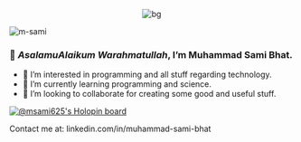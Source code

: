 <div align="center">

![bg](https://user-images.githubusercontent.com/77672838/221627528-eb4687e6-daaa-4c60-a1e7-c1301cab782f.png)


</div>

<img src="https://komarev.com/ghpvc/?username=MSami625&style=flat-square&color=blue" alt="m-sami"/>

 ### 👋 *AsalamuAlaikum Warahmatullah*, I’m **Muhammad Sami Bhat**.
- 👀 I’m interested in programming and all stuff regarding technology.
- 🌱 I’m currently learning programming and science.
- 💞️ I’m looking to collaborate for creating some good and useful stuff.
 

[![@msami625's Holopin board](https://holopin.me/msami625)](https://holopin.io/@msami625)

Contact me at: linkedin.com/in/muhammad-sami-bhat
<!---
MSami625/MSami625 is a ✨ special ✨ repository because its `README.md` (this file) appears on your GitHub profile.
You can click the Preview link to take a look at your changes.
--->


